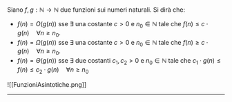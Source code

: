 Siano $f, g : \mathbb{N} \rightarrow \mathbb{N}$ due funzioni sui numeri naturali. Si dirà che:
- $f(n) = O(g(n))$ sse $\exists$ una costante $c>0$ e $n_{0} \in \mathbb{N}$ tale che $f(n) \leq c \cdot g(n) \quad \forall n \geq n_{0}$.
- $f(n) = \Omega(g(n))$ sse $\exists$ una costante $c>0$ e $n_{0} \in \mathbb{N}$ tale che $f(n) \geq c \cdot g(n) \quad \forall n \geq n_{0}$.
- $f(n) = \Theta(g(n))$ sse $\exists$ due costanti $c_{1}, c_{2}>0$ e $n_{0} \in \mathbb{N}$ tale che $c_{1} \cdot g(n) \leq f(n) \leq c_{2} \cdot g(n) \quad \forall n \geq n_{0}$

![[FunzioniAsintotiche.png]]

---------------------------------------------------------------